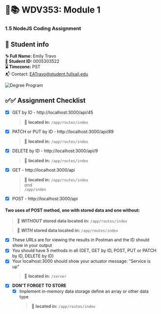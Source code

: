 # 🔐📚 WDV353: Module 1

### 1.5 NodeJS Coding Assignment

## 🔗 Student info

**♑ Full Name:** Emily Travo <br>
**🔑 Student ID:** 0005303522 <br>
**⌛ Timezone:** PST <br>
📬 Contact: EATravo@student.fullsail.edu

![Degree Program](https://img.shields.io/badge/Degree-Web%20Development-orange?logo=gnometerminal)
<br>

## ✅✅ Assignment Checklist

- [x] GET by ID - http://localhost:3000/api/45
  > 📍 **located in:** `/app/routes/index`
- [x] PATCH or PUT by ID - http://localhost:3000/api/89
  > 📍 **located in:** `/app/routes/index`
- [x] DELETE by ID - http://localhost:3000/api/9
  > 📍 **located in:** `/app/routes/index`
- [x] GET - http://localhost:3000/api
  > 📍 **located in:** `/app/routes/index` <br> _and_ <br> `/app/index`
- [x] POST - http://localhost:3000/api

#### Two uses of POST method, one with stored data and one without:

> 📍 **_WITHOUT_ stored data located in:** `/app/routes/index`

> 📍 **_WITH_ stored data located in:** `/app/routes/index`

- [x] These URLs are for viewing the results in Postman and the ID should show in your output
- [x] You should have 5 methods in all (GET, GET by ID, POST, PUT or PATCH by ID, DELETE by ID)
- [x] Your localhost:3000 should show your actuator message: "Service is up"
  > 📍 **located in:** `/server`
- [x] **DON'T FORGET TO STORE**
  - [x] Implement in-memory data storage define an array or other data type
    > 📍 **located in:** `/app/routes/index`
